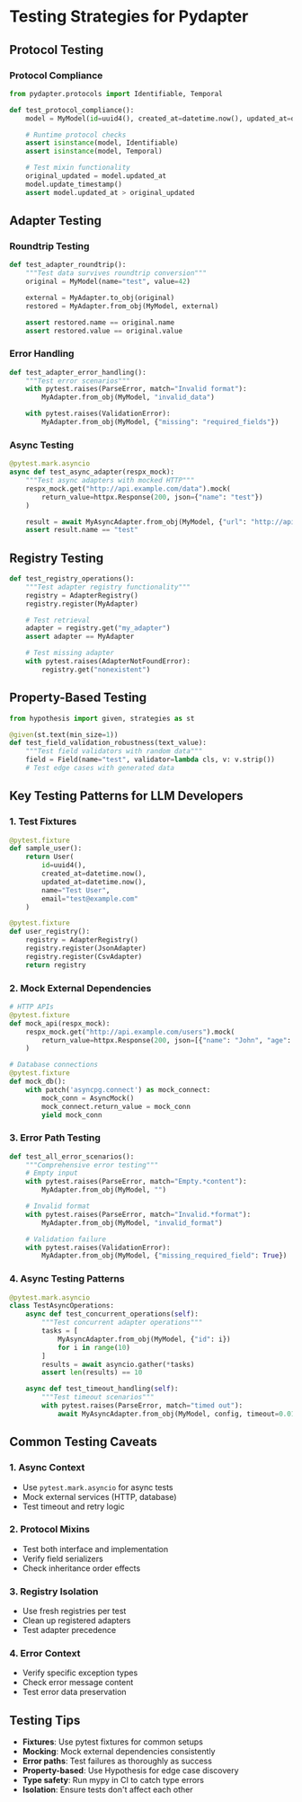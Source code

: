 # Testing Strategies for Pydapter

## Protocol Testing

### Protocol Compliance

```python
from pydapter.protocols import Identifiable, Temporal

def test_protocol_compliance():
    model = MyModel(id=uuid4(), created_at=datetime.now(), updated_at=datetime.now())

    # Runtime protocol checks
    assert isinstance(model, Identifiable)
    assert isinstance(model, Temporal)

    # Test mixin functionality
    original_updated = model.updated_at
    model.update_timestamp()
    assert model.updated_at > original_updated
```

## Adapter Testing

### Roundtrip Testing

```python
def test_adapter_roundtrip():
    """Test data survives roundtrip conversion"""
    original = MyModel(name="test", value=42)

    external = MyAdapter.to_obj(original)
    restored = MyAdapter.from_obj(MyModel, external)

    assert restored.name == original.name
    assert restored.value == original.value
```

### Error Handling

```python
def test_adapter_error_handling():
    """Test error scenarios"""
    with pytest.raises(ParseError, match="Invalid format"):
        MyAdapter.from_obj(MyModel, "invalid_data")

    with pytest.raises(ValidationError):
        MyAdapter.from_obj(MyModel, {"missing": "required_fields"})
```

### Async Testing

```python
@pytest.mark.asyncio
async def test_async_adapter(respx_mock):
    """Test async adapters with mocked HTTP"""
    respx_mock.get("http://api.example.com/data").mock(
        return_value=httpx.Response(200, json={"name": "test"})
    )

    result = await MyAsyncAdapter.from_obj(MyModel, {"url": "http://api.example.com/data"})
    assert result.name == "test"
```

## Registry Testing

```python
def test_registry_operations():
    """Test adapter registry functionality"""
    registry = AdapterRegistry()
    registry.register(MyAdapter)

    # Test retrieval
    adapter = registry.get("my_adapter")
    assert adapter == MyAdapter

    # Test missing adapter
    with pytest.raises(AdapterNotFoundError):
        registry.get("nonexistent")
```

## Property-Based Testing

```python
from hypothesis import given, strategies as st

@given(st.text(min_size=1))
def test_field_validation_robustness(text_value):
    """Test field validators with random data"""
    field = Field(name="test", validator=lambda cls, v: v.strip())
    # Test edge cases with generated data
```

## Key Testing Patterns for LLM Developers

### 1. Test Fixtures

```python
@pytest.fixture
def sample_user():
    return User(
        id=uuid4(),
        created_at=datetime.now(),
        updated_at=datetime.now(),
        name="Test User",
        email="test@example.com"
    )

@pytest.fixture
def user_registry():
    registry = AdapterRegistry()
    registry.register(JsonAdapter)
    registry.register(CsvAdapter)
    return registry
```

### 2. Mock External Dependencies

```python
# HTTP APIs
@pytest.fixture
def mock_api(respx_mock):
    respx_mock.get("http://api.example.com/users").mock(
        return_value=httpx.Response(200, json=[{"name": "John", "age": 30}])
    )

# Database connections
@pytest.fixture
def mock_db():
    with patch('asyncpg.connect') as mock_connect:
        mock_conn = AsyncMock()
        mock_connect.return_value = mock_conn
        yield mock_conn
```

### 3. Error Path Testing

```python
def test_all_error_scenarios():
    """Comprehensive error testing"""
    # Empty input
    with pytest.raises(ParseError, match="Empty.*content"):
        MyAdapter.from_obj(MyModel, "")

    # Invalid format
    with pytest.raises(ParseError, match="Invalid.*format"):
        MyAdapter.from_obj(MyModel, "invalid_format")

    # Validation failure
    with pytest.raises(ValidationError):
        MyAdapter.from_obj(MyModel, {"missing_required_field": True})
```

### 4. Async Testing Patterns

```python
@pytest.mark.asyncio
class TestAsyncOperations:
    async def test_concurrent_operations(self):
        """Test concurrent adapter operations"""
        tasks = [
            MyAsyncAdapter.from_obj(MyModel, {"id": i})
            for i in range(10)
        ]
        results = await asyncio.gather(*tasks)
        assert len(results) == 10

    async def test_timeout_handling(self):
        """Test timeout scenarios"""
        with pytest.raises(ParseError, match="timed out"):
            await MyAsyncAdapter.from_obj(MyModel, config, timeout=0.01)
```

## Common Testing Caveats

### 1. Async Context

- Use `pytest.mark.asyncio` for async tests
- Mock external services (HTTP, database)
- Test timeout and retry logic

### 2. Protocol Mixins

- Test both interface and implementation
- Verify field serializers
- Check inheritance order effects

### 3. Registry Isolation

- Use fresh registries per test
- Clean up registered adapters
- Test adapter precedence

### 4. Error Context

- Verify specific exception types
- Check error message content
- Test error data preservation

## Testing Tips

- **Fixtures**: Use pytest fixtures for common setups
- **Mocking**: Mock external dependencies consistently
- **Error paths**: Test failures as thoroughly as success
- **Property-based**: Use Hypothesis for edge case discovery
- **Type safety**: Run mypy in CI to catch type errors
- **Isolation**: Ensure tests don't affect each other
